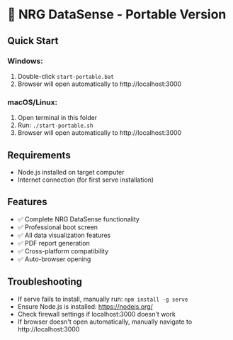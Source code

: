 # 🚀 NRG DataSense - Portable Version

## Quick Start

### Windows:
1. Double-click `start-portable.bat`
2. Browser will open automatically to http://localhost:3000

### macOS/Linux:
1. Open terminal in this folder
2. Run: `./start-portable.sh`
3. Browser will open automatically to http://localhost:3000

## Requirements
- Node.js installed on target computer
- Internet connection (for first serve installation)

## Features
- ✅ Complete NRG DataSense functionality
- ✅ Professional boot screen
- ✅ All data visualization features
- ✅ PDF report generation
- ✅ Cross-platform compatibility
- ✅ Auto-browser opening

## Troubleshooting
- If serve fails to install, manually run: `npm install -g serve`
- Ensure Node.js is installed: https://nodejs.org/
- Check firewall settings if localhost:3000 doesn't work
- If browser doesn't open automatically, manually navigate to http://localhost:3000
